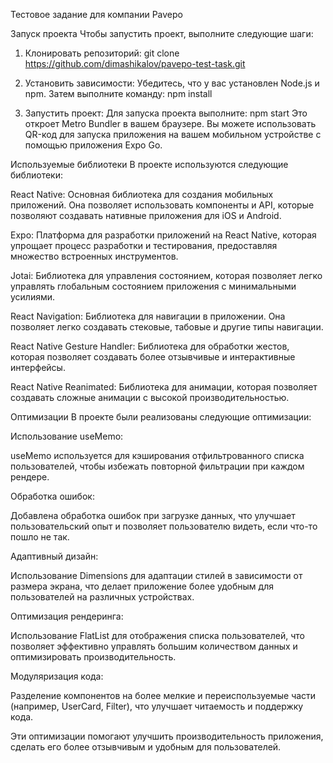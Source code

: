 Тестовое задание для компании Pavepo

Запуск проекта
Чтобы запустить проект, выполните следующие шаги:

1. Клонировать репозиторий:
   git clone https://github.com/dimashikalov/pavepo-test-task.git

2. Установить зависимости:
   Убедитесь, что у вас установлен Node.js и npm. Затем выполните команду:
   npm install
3. Запустить проект:
   Для запуска проекта выполните:
   npm start
   Это откроет Metro Bundler в вашем браузере. Вы можете использовать QR-код для запуска приложения на вашем мобильном устройстве с помощью приложения Expo Go.

Используемые библиотеки
В проекте используются следующие библиотеки:

React Native: Основная библиотека для создания мобильных приложений. Она позволяет использовать компоненты и API, которые позволяют создавать нативные приложения для iOS и Android.

Expo: Платформа для разработки приложений на React Native, которая упрощает процесс разработки и тестирования, предоставляя множество встроенных инструментов.

Jotai: Библиотека для управления состоянием, которая позволяет легко управлять глобальным состоянием приложения с минимальными усилиями.

React Navigation: Библиотека для навигации в приложении. Она позволяет легко создавать стековые, табовые и другие типы навигации.

React Native Gesture Handler: Библиотека для обработки жестов, которая позволяет создавать более отзывчивые и интерактивные интерфейсы.

React Native Reanimated: Библиотека для анимации, которая позволяет создавать сложные анимации с высокой производительностью.

Оптимизации
В проекте были реализованы следующие оптимизации:

Использование useMemo:

useMemo используется для кэширования отфильтрованного списка пользователей, чтобы избежать повторной фильтрации при каждом рендере.

Обработка ошибок:

Добавлена обработка ошибок при загрузке данных, что улучшает пользовательский опыт и позволяет пользователю видеть, если что-то пошло не так.

Адаптивный дизайн:

Использование Dimensions для адаптации стилей в зависимости от размера экрана, что делает приложение более удобным для пользователей на различных устройствах.

Оптимизация рендеринга:

Использование FlatList для отображения списка пользователей, что позволяет эффективно управлять большим количеством данных и оптимизировать производительность.

Модуляризация кода:

Разделение компонентов на более мелкие и переиспользуемые части (например, UserCard, Filter), что улучшает читаемость и поддержку кода.

Эти оптимизации помогают улучшить производительность приложения, сделать его более отзывчивым и удобным для пользователей.
